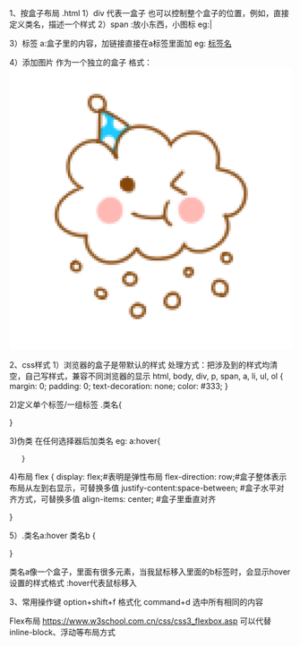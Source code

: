 1、按盒子布局 .html
1）div 代表一盒子
    也可以控制整个盒子的位置，例如，直接定义类名，描述一个样式
2）span :放小东西，小图标
eg:<span class="sep">|</span>

3）标签 a:盒子里的内容，加链接直接在a标签里面加
eg: <a href="url">标签名</a>

4）添加图片
作为一个独立的盒子
格式：<img class="car_left" src="./picture/car_left.png" />


2、css样式
1）浏览器的盒子是带默认的样式
处理方式：把涉及到的样式均清空，自己写样式，兼容不同浏览器的显示
html, body, div, p, span, a, li, ul, ol {
    margin: 0; 
    padding: 0;
    text-decoration: none;
    color: #333;
}

2)定义单个标签/一组标签
.类名{

}

3)伪类   在任何选择器后加类名
eg:    a:hover{

       }
4)布局 flex
 {
    display: flex;#表明是弹性布局
    flex-direction: row;#盒子整体表示布局从左到右显示，可替换多值
    justify-content:space-between;
    #盒子水平对齐方式，可替换多值
    align-items: center;
    #盒子里垂直对齐
        
 }


 5）.类名a:hover 类名b {

 }

 类名a像一个盒子，里面有很多元素，当我鼠标移入里面的b标签时，会显示hover设置的样式格式
:hover代表鼠标移入

3、常用操作键
option+shift+f 格式化
command+d    选中所有相同的内容

Flex布局
https://www.w3school.com.cn/css/css3_flexbox.asp
可以代替inline-block、浮动等布局方式


